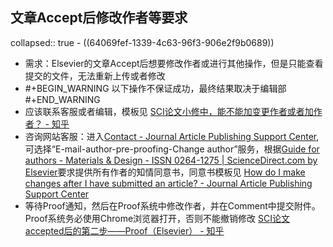 ## 文章Accept后修改作者等要求
collapsed:: true
	- ((64069fef-1339-4c63-96f3-906e2f9b0689))
- 需求：Elsevier的文章Accept后想要修改作者或进行其他操作，但是只能查看提交的文件，无法重新上传或者修改
- #+BEGIN_WARNING
  以下操作不保证成功，最终结果取决于编辑部
  #+END_WARNING
- 应该联系客服或者编辑，模板见 [SCI论文小修中，能不能加变更作者或者加作者？ - 知乎](https://www.zhihu.com/question/387701645/answer/3032976977)
- 咨询网站客服：进入[Contact - Journal Article Publishing Support Center](https://service.elsevier.com/app/contact/supporthub/publishing/), 可选择“E-mail-author-pre-proofing-Change author”服务，根据[Guide for authors - Materials & Design - ISSN 0264-1275 | ScienceDirect.com by Elsevier](https://www.sciencedirect.com/journal/materials-and-design/publish/guide-for-authors)要求提供所有作者的知情同意书，同意书模板见 [How do I make changes after I have submitted an article? - Journal Article Publishing Support Center](https://service.elsevier.com/app/answers/detail/a_id/27777/c/10528/supporthub/publishing/)
- 等待Proof通知，然后在Proof系统中修改作者，并在Comment中提交附件。Proof系统务必使用Chrome浏览器打开，否则不能撤销修改 [SCI论文accepted后的第二步——Proof（Elsevier） - 知乎](https://zhuanlan.zhihu.com/p/101183282)